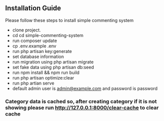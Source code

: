 ## Installation Guide

Please follow these steps to install simple commenting system

-   clone project.
-   cd cd simple-commenting-system
-   run composer update
-   cp .env.example .env
-   run php artisan key:generate
-   set database information
-   run migration using php artisan migrate
-   set fake data using php artisan db:seed
-   run npm install && npm run build
-   run php artisan optimize:clear
-   run php artian serve
-   default admin user is admin@example.com and password is password

### Category data is cached so, after creating category if it is not showing please run http://127.0.0.1:8000/clear-cache to clear cache
